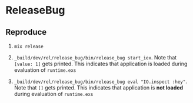 # ReleaseBug

## Reproduce

1. `mix release`

2. `_build/dev/rel/release_bug/bin/release_bug start_iex`. Note that `[value: 1]` gets printed. This indicates that application is loaded during evaluation of `runtime.exs`

2. `_build/dev/rel/release_bug/bin/release_bug eval "IO.inspect :hey"`. Note that `[]` gets printed. This indicates that application is **not loaded** during evaluation of `runtime.exs`
